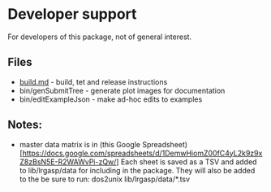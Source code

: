 # Developer support

For developers of this package, not of general interest.

## Files

* [build.md](build.md) - build, tet and release instructions
* bin/genSubmitTree - generate plot images for documentation
* bin/editExampleJson - make ad-hoc edits to examples


## Notes:

* master data matrix is in (this Google Spreadsheet)[https://docs.google.com/spreadsheets/d/1DemwHiomZ00fC4yL2k9z9xZ8zBsN5E-R2WAWvPi-zQw/]
  Each sheet is saved as a TSV and added to lib/lrgasp/data for including in the package.  They will also be added to the
  be sure to run: dos2unix lib/lrgasp/data/*.tsv
